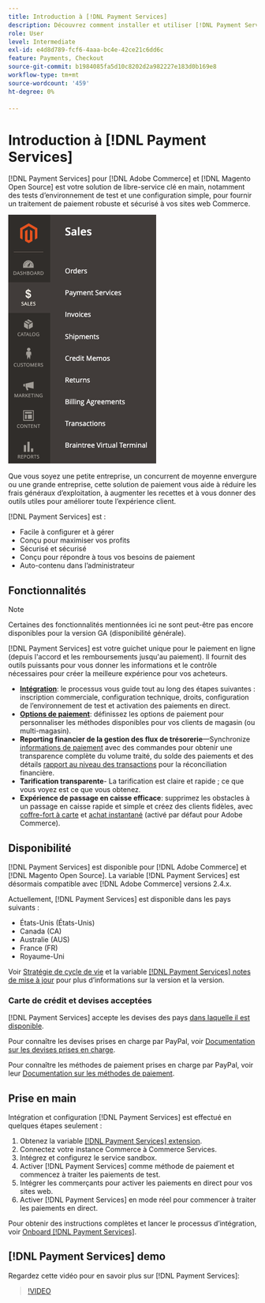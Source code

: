 ```yaml
---
title: Introduction à [!DNL Payment Services]
description: Découvrez comment installer et utiliser [!DNL Payment Services] en tant que solution de traitement des paiements clé en main, robuste et sécurisée pour votre [!DNL Adobe Commerce] et [!DNL Magento Open Source] sites web.
role: User
level: Intermediate
exl-id: e4d8d789-fcf6-4aaa-bc4e-42ce21c6dd6c
feature: Payments, Checkout
source-git-commit: b1984085fa5d10c8202d2a982227e183d0b169e8
workflow-type: tm+mt
source-wordcount: '459'
ht-degree: 0%

---
```


# Introduction à [!DNL Payment Services]

[!DNL Payment Services] pour [!DNL Adobe Commerce] et [!DNL Magento Open Source] est votre solution de libre-service clé en main, notamment des tests d’environnement de test et une configuration simple, pour fournir un traitement de paiement robuste et sécurisé à vos sites web Commerce.

![[!DNL Payment Services] vue d’administration de l’extension](assets/admin-view.png)

Que vous soyez une petite entreprise, un concurrent de moyenne envergure ou une grande entreprise, cette solution de paiement vous aide à réduire les frais généraux d’exploitation, à augmenter les recettes et à vous donner des outils utiles pour améliorer toute l’expérience client.

[!DNL Payment Services] est :

* Facile à configurer et à gérer
* Conçu pour maximiser vos profits
* Sécurisé et sécurisé
* Conçu pour répondre à tous vos besoins de paiement
* Auto-contenu dans l’administrateur

## Fonctionnalités

>[!NOTE]
>
>Certaines des fonctionnalités mentionnées ici ne sont peut-être pas encore disponibles pour la version GA (disponibilité générale).

[!DNL Payment Services] est votre guichet unique pour le paiement en ligne (depuis l&#39;accord et les remboursements jusqu&#39;au paiement). Il fournit des outils puissants pour vous donner les informations et le contrôle nécessaires pour créer la meilleure expérience pour vos acheteurs.

* [**Intégration**](onboard.md): le processus vous guide tout au long des étapes suivantes : inscription commerciale, configuration technique, droits, configuration de l’environnement de test et activation des paiements en direct.
* [**Options de paiement**](payments-options.md): définissez les options de paiement pour personnaliser les méthodes disponibles pour vos clients de magasin (ou multi-magasin).
* **Reporting financier de la gestion des flux de trésorerie**—Synchronize [informations de paiement](order-payment-status.md) avec des commandes pour obtenir une transparence complète du volume traité, du solde des paiements et des détails [rapport au niveau des transactions](payouts.md) pour la réconciliation financière.
* **Tarification transparente**- La tarification est claire et rapide ; ce que vous voyez est ce que vous obtenez.
* **Expérience de passage en caisse efficace**: supprimez les obstacles à un passage en caisse rapide et simple et créez des clients fidèles, avec [coffre-fort à carte](https://experienceleague-review.com/docs/commerce-merchant-services/payment-services/payments-checkout/vaulting.html) et [achat instantané](https://experienceleague.adobe.com/docs/commerce-admin/stores-sales/point-of-purchase/checkout-instant-purchase.html) (activé par défaut pour Adobe Commerce).

## Disponibilité

[!DNL Payment Services] est disponible pour [!DNL Adobe Commerce] et [!DNL Magento Open Source]. La variable [!DNL Payment Services] est désormais compatible avec [!DNL Adobe Commerce] versions 2.4.x.

Actuellement, [!DNL Payment Services] est disponible dans les pays suivants :

* États-Unis (États-Unis)
* Canada (CA)
* Australie (AUS)
* France (FR)
* Royaume-Uni

Voir [Stratégie de cycle de vie](https://experienceleague.adobe.com/docs/commerce-operations/release/planning/lifecycle-policy.html) et la variable [[!DNL Payment Services] notes de mise à jour](release-notes.md) pour plus d’informations sur la version et la version.

### Carte de crédit et devises acceptées

[!DNL Payment Services] accepte les devises des pays [dans laquelle il est disponible](#availability).

Pour connaître les devises prises en charge par PayPal, voir [Documentation sur les devises prises en charge](https://developer.paypal.com/docs/reports/reference/paypal-supported-currencies/).

Pour connaître les méthodes de paiement prises en charge par PayPal, voir leur [Documentation sur les méthodes de paiement](https://developer.paypal.com/docs/checkout/payment-methods/).

## Prise en main

Intégration et configuration [!DNL Payment Services] est effectué en quelques étapes seulement :

1. Obtenez la variable [[!DNL Payment Services] extension](install.md).
1. Connectez votre instance Commerce à Commerce Services.
1. Intégrez et configurez le service sandbox.
1. Activer [!DNL Payment Services] comme méthode de paiement et commencez à traiter les paiements de test.
1. Intégrer les commerçants pour activer les paiements en direct pour vos sites web.
1. Activer [!DNL Payment Services] en mode réel pour commencer à traiter les paiements en direct.

Pour obtenir des instructions complètes et lancer le processus d’intégration, voir [Onboard [!DNL Payment Services]](onboard.md).

## [!DNL Payment Services] demo

Regardez cette vidéo pour en savoir plus sur [!DNL Payment Services]:

>[!VIDEO](https://video.tv.adobe.com/v/343990?quality=12)
